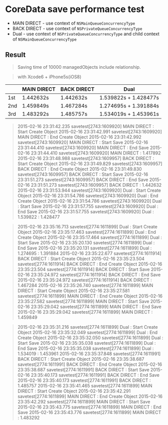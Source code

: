 # CoreData save performance test

- MAIN DIRECT - use context of `NSMainQueueConcurrencyType`
- BACK DIRECT - use context of `NSPrivateQueueConcurrencyType`
- Dual - use context of `NSPrivateQueueConcurrencyType` and child context of `NSMainQueueConcurrencyType`


## Result

> Saving time of 10000 managedObjects include relationship.

> with Xcode6 + iPhone5s(iOS8)

|   | MAIN DIRECT | BACK DIRECT | Dual |
|---|---|---|---|
|1st|1.442632s|1.442632s|1.539822s + 1.428477s|
|2nd|1.459849s|1.467284s|1.274695s + 1.391884s|
|3rd|1.483292s|1.485757s|1.534019s + 1.453961s|


>2015-02-16 23:31:42.235 savetest[2743:1609920] MAIN DIRECT : Start Create Object
2015-02-16 23:31:42.991 savetest[2743:1609920] MAIN DIRECT : End Create Object
2015-02-16 23:31:42.992 savetest[2743:1609920] MAIN DIRECT : Start Save
2015-02-16 23:31:44.410 savetest[2743:1609920] MAIN DIRECT : End Save
2015-02-16 23:31:44.410 savetest[2743:1609920] MAIN DIRECT : 1.417892
2015-02-16 23:31:48.988 savetest[2743:1609957] BACK DIRECT : Start Create Object
2015-02-16 23:31:49.829 savetest[2743:1609957] BACK DIRECT : End Create Object
2015-02-16 23:31:49.830 savetest[2743:1609957] BACK DIRECT : Start Save
2015-02-16 23:31:51.273 savetest[2743:1609957] BACK DIRECT : End Save
2015-02-16 23:31:51.273 savetest[2743:1609957] BACK DIRECT : 1.442632
2015-02-16 23:31:53.944 savetest[2743:1609920] Dual : Start Create Object
2015-02-16 23:31:54.786 savetest[2743:1609920] Dual : End Create Object
2015-02-16 23:31:54.786 savetest[2743:1609920] Dual : Start Save
2015-02-16 23:31:57.755 savetest[2743:1609920] Dual : End Save
2015-02-16 23:31:57.755 savetest[2743:1609920] Dual : 1.539822 : 1.428477

>2015-02-16 23:35:16.713 savetest[2774:1611899] Dual : Start Create Object
2015-02-16 23:35:17.463 savetest[2774:1611899] Dual : End Create Object
2015-02-16 23:35:17.464 savetest[2774:1611899] Dual : Start Save
2015-02-16 23:35:20.130 savetest[2774:1611899] Dual : End Save
2015-02-16 23:35:20.131 savetest[2774:1611899] Dual : 1.274695 : 1.391884
2015-02-16 23:35:22.677 savetest[2774:1611914] BACK DIRECT : Start Create Object
2015-02-16 23:35:23.504 savetest[2774:1611914] BACK DIRECT : End Create Object
2015-02-16 23:35:23.504 savetest[2774:1611914] BACK DIRECT : Start Save
2015-02-16 23:35:24.972 savetest[2774:1611914] BACK DIRECT : End Save
2015-02-16 23:35:24.972 savetest[2774:1611914] BACK DIRECT : 1.467284
2015-02-16 23:35:26.740 savetest[2774:1611899] MAIN DIRECT : Start Create Object
2015-02-16 23:35:27.581 savetest[2774:1611899] MAIN DIRECT : End Create Object
2015-02-16 23:35:27.582 savetest[2774:1611899] MAIN DIRECT : Start Save
2015-02-16 23:35:29.042 savetest[2774:1611899] MAIN DIRECT : End Save
2015-02-16 23:35:29.042 savetest[2774:1611899] MAIN DIRECT : 1.459849

>2015-02-16 23:35:31.216 savetest[2774:1611899] Dual : Start Create Object
2015-02-16 23:35:32.049 savetest[2774:1611899] Dual : End Create Object
2015-02-16 23:35:32.050 savetest[2774:1611899] Dual : Start Save
2015-02-16 23:35:35.038 savetest[2774:1611899] Dual : End Save
2015-02-16 23:35:35.038 savetest[2774:1611899] Dual : 1.534019 : 1.453961
2015-02-16 23:35:37.848 savetest[2774:1611991] BACK DIRECT : Start Create Object
2015-02-16 23:35:38.687 savetest[2774:1611991] BACK DIRECT : End Create Object
2015-02-16 23:35:38.687 savetest[2774:1611991] BACK DIRECT : Start Save
2015-02-16 23:35:40.173 savetest[2774:1611991] BACK DIRECT : End Save
2015-02-16 23:35:40.173 savetest[2774:1611991] BACK DIRECT : 1.485757
2015-02-16 23:35:41.465 savetest[2774:1611899] MAIN DIRECT : Start Create Object
2015-02-16 23:35:42.291 savetest[2774:1611899] MAIN DIRECT : End Create Object
2015-02-16 23:35:42.292 savetest[2774:1611899] MAIN DIRECT : Start Save
2015-02-16 23:35:43.775 savetest[2774:1611899] MAIN DIRECT : End Save
2015-02-16 23:35:43.776 savetest[2774:1611899] MAIN DIRECT : 1.483292
